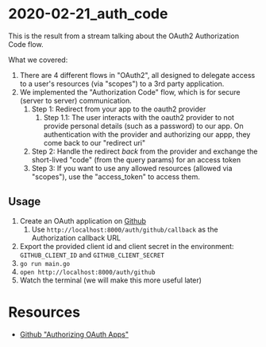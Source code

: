 # 2020-02-21_auth_code

This is the result from a stream talking about the OAuth2 Authorization Code flow.

What we covered:

1. There are 4 different flows in "OAuth2", all designed to delegate access to a user's resources (via "scopes") to a 3rd party application.
2. We implemented the "Authorization Code" flow, which is for secure (server to server) communication.
    1. Step 1: Redirect from your app to the oauth2 provider
        1. Step 1.1: The user interacts with the oauth2 provider to not provide personal details (such as a password) to our app. On authentication with the provider and authorizing our appp, they come back to our "redirect uri"
    2. Step 2: Handle the redirect _back_ from the provider and exchange the short-lived "code" (from the query params) for an access token
    3. Step 3: If you want to use any allowed resources (allowed via "scopes"), use the "access\_token" to access them.

## Usage

1. Create an OAuth application on [Github](https://github.com/settings/applications/new?oauth_application[callback_url]=http://localhost:8000/auth/github/callback&oauth_application[name]=alpinehq%20demo&oauth_application[url]=http://localhost:8000)
    1. Use `http://localhost:8000/auth/github/callback` as the Authorization callback URL
2. Export the provided client id and client secret in the environment: `GITHUB_CLIENT_ID` and `GITHUB_CLIENT_SECRET`
3. `go run main.go`
4. `open http://localhost:8000/auth/github`
5. Watch the terminal (we will make this more useful later)

# Resources

* [Github "Authorizing OAuth Apps"](https://developer.github.com/apps/building-oauth-apps/authorizing-oauth-apps/)
